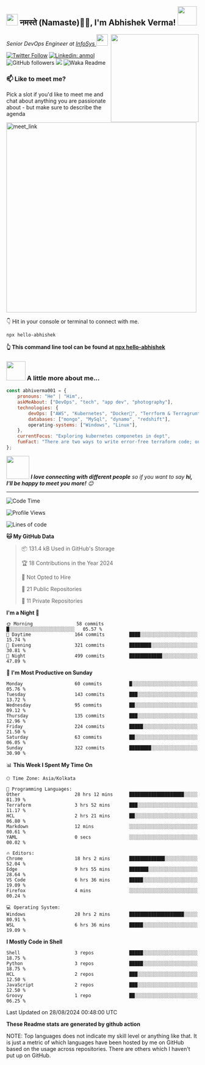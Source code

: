 <h2><img src="https://emojis.slackmojis.com/emojis/images/1531849430/4246/blob-sunglasses.gif?1531849430" width="30"/> नमस्ते (Namaste)🙏🏻, I'm Abhishek Verma! <img src="https://media.giphy.com/media/12oufCB0MyZ1Go/giphy.gif" width="50"></h2>
<img align='right' src="https://media.giphy.com/media/M9gbBd9nbDrOTu1Mqx/giphy.gif" width="230">
<p><em>Senior DevOps Engineer at <a href="https://www.infosys.com/">InfoSys
</a><img src="https://media.giphy.com/media/WUlplcMpOCEmTGBtBW/giphy.gif" width="30"> 
</em></p>
  
[![Twitter Follow](https://img.shields.io/twitter/follow/misteranmol?label=Follow)](https://twitter.com/intent/follow?screen_name=AbAbhishekverma)
[![Linkedin: anmol](https://img.shields.io/badge/-abhishek-blue?style=flat-square&logo=Linkedin&logoColor=white&link=https://www.linkedin.com/in/abhiverma001/)](https://www.linkedin.com/in/abhiverma001/)
![GitHub followers](https://img.shields.io/github/followers/abhiverma001?label=Follow&style=social)
![](https://visitor-badge.glitch.me/badge?page_id=anmol098.anmol098)
![Waka Readme](https://wakatime.com/badge/user/d23527f0-66b1-4a3f-9db5-c346e05aefa5.svg)

### 📫 Like to meet me?

Pick a slot if you'd like to meet me and chat about anything you are passionate about - but make sure to describe the agenda

<a href="https://calendly.com/ab-abhishekverma096/30min" target="_blank"><img width="498" alt="meet_link" src="https://user-images.githubusercontent.com/15426564/144297439-f530f383-e73e-41e0-9914-a9b7d3f432e5.png"></a>

👇 Hit in your console or terminal to connect with me.

```bash
npx hello-abhishek
```
**👆 This command line tool can be found at [npx hello-abhishek](https://github.com/abhiverma001/introduction-npm-package)**

### <img src="https://media.giphy.com/media/VgCDAzcKvsR6OM0uWg/giphy.gif" width="50"> A little more about me...  

```javascript
const abhiverma001 = {
    pronouns: "He" | "Him",,
    askMeAbout: ["DevOps", "tech", "app dev", "photography"],
    technologies: {
        devOps: ["AWS", "Kubernetes", "Docker🐳", "Terrform & Terragrunt", "Bash-Scripting", "CI-CD", "GitHub-Action", "Jenkins", "Spinnaker", "Datadog/New-Relic", "CloudFlare/Route53", "Nginx"],
        databases: ["mongo", "MySql", "dynamo", "redshift"],
        operating-systems: ["Windows", "Linux"],
    },
    currentFocus: "Exploring kubernetes componetes in dept",
    funFact: "There are two ways to write error-free terraform code; only the third one works"
};
```

<img src="https://media.giphy.com/media/LnQjpWaON8nhr21vNW/giphy.gif" width="60"> <em><b>I love connecting with different people</b> so if you want to say <b>hi, I'll be happy to meet you more!</b> 😊</em>

---
<!--START_SECTION:waka-->
![Code Time](http://img.shields.io/badge/Code%20Time-47%20hrs%206%20mins-blue)

![Profile Views](http://img.shields.io/badge/Profile%20Views-116-blue)

![Lines of code](https://img.shields.io/badge/From%20Hello%20World%20I%27ve%20Written-192.2%20thousand%20lines%20of%20code-blue)

**🐱 My GitHub Data** 

> 📦 131.4 kB Used in GitHub's Storage 
 > 
> 🏆 18 Contributions in the Year 2024
 > 
> 🚫 Not Opted to Hire
 > 
> 📜 21 Public Repositories 
 > 
> 🔑 11 Private Repositories 
 > 
**I'm a Night 🦉** 

```text
🌞 Morning                58 commits          █░░░░░░░░░░░░░░░░░░░░░░░░   05.57 % 
🌆 Daytime                164 commits         ████░░░░░░░░░░░░░░░░░░░░░   15.74 % 
🌃 Evening                321 commits         ████████░░░░░░░░░░░░░░░░░   30.81 % 
🌙 Night                  499 commits         ████████████░░░░░░░░░░░░░   47.89 % 
```
📅 **I'm Most Productive on Sunday** 

```text
Monday                   60 commits          █░░░░░░░░░░░░░░░░░░░░░░░░   05.76 % 
Tuesday                  143 commits         ███░░░░░░░░░░░░░░░░░░░░░░   13.72 % 
Wednesday                95 commits          ██░░░░░░░░░░░░░░░░░░░░░░░   09.12 % 
Thursday                 135 commits         ███░░░░░░░░░░░░░░░░░░░░░░   12.96 % 
Friday                   224 commits         █████░░░░░░░░░░░░░░░░░░░░   21.50 % 
Saturday                 63 commits          ██░░░░░░░░░░░░░░░░░░░░░░░   06.05 % 
Sunday                   322 commits         ████████░░░░░░░░░░░░░░░░░   30.90 % 
```


📊 **This Week I Spent My Time On** 

```text
🕑︎ Time Zone: Asia/Kolkata

💬 Programming Languages: 
Other                    28 hrs 12 mins      ████████████████████░░░░░   81.39 % 
Terraform                3 hrs 52 mins       ███░░░░░░░░░░░░░░░░░░░░░░   11.17 % 
HCL                      2 hrs 21 mins       ██░░░░░░░░░░░░░░░░░░░░░░░   06.80 % 
Markdown                 12 mins             ░░░░░░░░░░░░░░░░░░░░░░░░░   00.61 % 
YAML                     0 secs              ░░░░░░░░░░░░░░░░░░░░░░░░░   00.02 % 

🔥 Editors: 
Chrome                   18 hrs 2 mins       █████████████░░░░░░░░░░░░   52.04 % 
Edge                     9 hrs 55 mins       ███████░░░░░░░░░░░░░░░░░░   28.64 % 
VS Code                  6 hrs 36 mins       █████░░░░░░░░░░░░░░░░░░░░   19.09 % 
Firefox                  4 mins              ░░░░░░░░░░░░░░░░░░░░░░░░░   00.24 % 

💻 Operating System: 
Windows                  28 hrs 2 mins       ████████████████████░░░░░   80.91 % 
WSL                      6 hrs 36 mins       █████░░░░░░░░░░░░░░░░░░░░   19.09 % 
```

**I Mostly Code in Shell** 

```text
Shell                    3 repos             █████░░░░░░░░░░░░░░░░░░░░   18.75 % 
Python                   3 repos             █████░░░░░░░░░░░░░░░░░░░░   18.75 % 
HCL                      2 repos             ███░░░░░░░░░░░░░░░░░░░░░░   12.50 % 
JavaScript               2 repos             ███░░░░░░░░░░░░░░░░░░░░░░   12.50 % 
Groovy                   1 repo              ██░░░░░░░░░░░░░░░░░░░░░░░   06.25 % 
```




 Last Updated on 28/08/2024 00:48:00 UTC
<!--END_SECTION:waka-->

**These Readme stats are generated by github action**

NOTE: Top languages does not indicate my skill level or anything like that. It is just a metric of which languages have been hosted by me on GitHub based on the usage across repositories. There are others which I haven't put up on GitHub.
